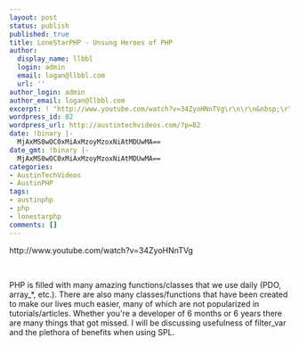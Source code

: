 ```yaml
---
layout: post
status: publish
published: true
title: LoneStarPHP - Unsung Heroes of PHP
author:
  display_name: llbbl
  login: admin
  email: logan@llbbl.com
  url: ''
author_login: admin
author_email: logan@llbbl.com
excerpt: ! "http://www.youtube.com/watch?v=34ZyoHNnTVg\r\n\r\n&nbsp;\r\n\r\n"
wordpress_id: 82
wordpress_url: http://austintechvideos.com/?p=82
date: !binary |-
  MjAxMS0wOC0xMiAxMzoyMzoxNiAtMDUwMA==
date_gmt: !binary |-
  MjAxMS0wOC0xMiAxMzoyMzoxNiAtMDUwMA==
categories:
- AustinTechVideos
- AustinPHP
tags:
- austinphp
- php
- lonestarphp
comments: []
---
```

<p>http://www.youtube.com/watch?v=34ZyoHNnTVg</p>
<p>&nbsp;</p>
<p><a id="more"></a><a id="more-82"></a></p>
<p>PHP is filled with many amazing functions/classes that we use daily (PDO, array_*, etc.). There are also many classes/functions that have been created to make our lives much easier, many of which are not popularized in tutorials/articles. Whether you're a developer of 6 months or 6 years there are many things that got missed. I will be discussing usefulness of filter_var and the plethora of benefits when using SPL.</p>
